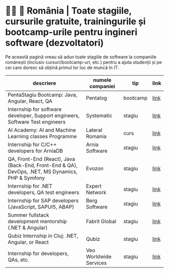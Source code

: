 # 👨‍💻 🚀 România | Toate stagiile, cursurile gratuite, trainingurile și bootcamp-urile pentru ingineri software (dezvoltatori)

Pe această pagină vreau să adun toate stagiile de software la companiile românești (inclusiv cursuri/bootcamp-uri, etc.)
pentru a ajuta studenții și pe cei care doresc să obțină primul lor loc de muncă în IT.

| descriere                                                                                        | numele companiei       | tip      | link                                                                                                                               |
|--------------------------------------------------------------------------------------------------|------------------------|----------|------------------------------------------------------------------------------------------------------------------------------------|
| PentaStagiu Bootcamp: Java, Angular, React, QA                                                   | Pentalog               | bootcamp | [link](https://digital-platform.pentalog.com/pentastagiu-brasov-registration.html)                                                 |
| Internship for software developer, Support engineers, Software Test engineers                    | Systematic             | stagiu   | [link](https://systematic.com/en-gb/careers/early-careers/internship-in-romania/)                                                  |
| AI Academy: AI and Machine Learning classes Programme                                            | Lateral Romania        | curs     | [link](https://www.facebook.com/Lateral.Romania/photos/a.120557274809217/1114963732035228/)                                        |
| Internship for C/C++ developers for ArniaDB                                                      | Arnia Software         | stagiu   | [link](https://www.arnia.com/jobs/internship-arniadb/)                                                                             |
| QA, Front-End (React), Java (Back-End, Front-End & QA), DevOps, .NET, MS Dynamics, PHP & Symfony | Evozon                 | stagiu   | [link](https://www.evozon.com/internship-info/)                                                                                    |
| Internship for .NET developers, QA test engineers                                                | Expert Network         | stagiu   | [link](https://expertnetwork.eu/careers-internships/)                                                                              |
| Internship for SAP developers (JavaScript, SAPUI5, ABAP)                                         | Berg Software          | stagiu   | [link](https://www.linkedin.com/posts/berg-computers-srl_internship-sapdevelopment-opportunity-activity-6929684261557927936-ytCm/) |
| Summer fullstack development mentorship (.NET & Angular)                                         | Fabrit Global          | stagiu   | [link](https://fabritglobal.com/careers/internship/)                                                                               |
| Qubiz Internship in Cluj: .NET, Angular, or React                                                | Qubiz                  | stagiu   | [link](https://hey.qubiz.com/internship/)                                                                                          |
| Internship for developers, QAs, etc.                                                                | Veo Worldwide Services | stagiu   | [link](https://veocareers.recruitee.com/entry-level-jobs-and-internships?utm_source=devstart.xyz)                                  |

